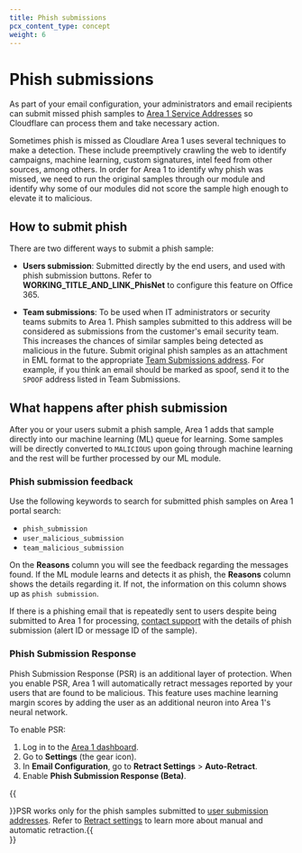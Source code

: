 ```yaml
---
title: Phish submissions
pcx_content_type: concept
weight: 6
---
```


# Phish submissions

As part of your email configuration, your administrators and email recipients can submit missed phish samples to [Area 1 Service Addresses](https://horizon.area1security.com/support/service-addresses) so Cloudflare can process them and take necessary action.

Sometimes phish is missed as Cloudlare Area 1 uses several techniques to make a detection. These include preemptively crawling the web to identify campaigns, machine learning, custom signatures, intel feed from other sources, among others. In order for Area 1 to identify why phish was missed, we need to run the original samples through our module and identify why some of our modules did not score the sample high enough to elevate it to malicious.

## How to submit phish

There are two different ways to submit a phish sample:

- **Users submission**: Submitted directly by the end users, and used with phish submission buttons. Refer to **WORKING_TITLE_AND_LINK_PhisNet** to configure this feature on Office 365.

- **Team submissions**: To be used when IT administrators or security teams submits to Area 1. Phish samples submitted to this address will be considered as submissions from the customer's email security team. This increases the chances of similar samples being detected as malicious in the future. Submit original phish samples as an attachment in EML format to the appropriate [Team Submissions address](https://horizon.area1security.com/support/service-addresses). For example, if you think an email should be marked as spoof, send it to the `SPOOF` address listed in Team Submissions. 

## What happens after phish submission

After you or your users submit a phish sample, Area 1 adds that sample directly into our machine learning (ML) queue for learning. Some samples will be directly converted to `MALICIOUS` upon going through machine learning and the rest will be further processed by our ML module.

### Phish submission feedback

Use the following keywords to search for submitted phish samples on Area 1 portal search:

- `phish_submission`
- `user_malicious_submission`
- `team_malicious_submission`

On the **Reasons** column you will see the feedback regarding the messages found. If the ML module learns and detects it as phish, the **Reasons** column shows the details regarding it. If not, the information on this column shows up as `phish submission`.

If there is a phishing email that is repeatedly sent to users despite being submitted to Area 1 for processing, [contact support](https://support.cloudflare.com/hc/articles/200172476) with the details of phish submission (alert ID or message ID of the sample).

### Phish Submission Response

Phish Submission Response (PSR) is an additional layer of protection. When you enable PSR, Area 1 will automatically retract messages reported by your users that are found to be malicious. This feature uses machine learning margin scores by adding the user as an additional neuron into Area 1's neural network. 

To enable PSR:

1. Log in to the [Area 1 dashboard](https://horizon.area1security.com/).
2. Go to **Settings** (the gear icon).
3. In **Email Configuration**, go to **Retract Settings** > **Auto-Retract**.
3. Enable **Phish Submission Response (Beta)**.

{{<Aside type="note">}}PSR works only for the phish samples submitted to [user submission addresses]((https://horizon.area1security.com/support/service-addresses)). Refer to [Retract settings](/email-security/email-configuration/retract-settings/) to learn more about manual and automatic retraction.{{</Aside>}}